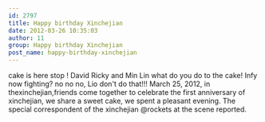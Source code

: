 ```yaml
---
id: 2797
title: Happy birthday Xinchejian
date: 2012-03-26 10:35:03
author: 11
group: Happy birthday Xinchejian
post_name: happy-birthday-xinchejian
---
```


cake is here stop ! David Ricky and Min Lin what do you do to the cake! Infy now fighting? no no no, Lio don't do that!!! March 25, 2012, in thexinchejian,friends come together to celebrate the first anniversary of xinchejian, we share a sweet cake, we spent a pleasant evening. The special correspondent of the xinchejian @rockets at the scene reported.